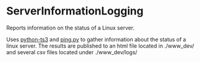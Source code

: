 # ServerInformationLogging
Reports information on the status of a Linux server. 

Uses <a href="https://github.com/nikdoof/python-ts3">python-ts3</a> and <a href="https://gist.github.com/pklaus/856268">ping.py</a> to gather information about the status of a linux server. The results are published to an html file located in ./www_dev/ and several csv files located under ./www_dev/logs/
